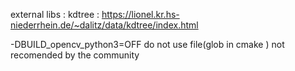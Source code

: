  external libs : kdtree : https://lionel.kr.hs-niederrhein.de/~dalitz/data/kdtree/index.html

 -DBUILD_opencv_python3=OFF
 do not use file(glob in cmake ) not recomended by the community